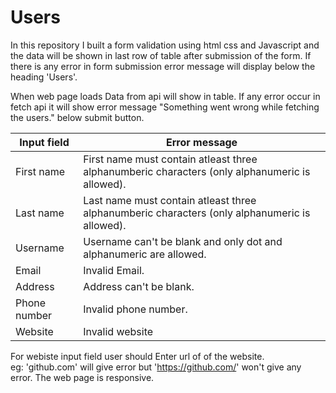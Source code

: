 
# Users

In this repository I built a form validation using html css and Javascript and the data will be shown in last row of table after submission of the form. If there is any error in form submission error message will display below the heading 'Users'.

When web page loads Data from api will show in table. If any error occur in fetch api it will show error message "Something went wrong while fetching the users." below submit button.

|Input field  |Error message  |
|-------------|---------------|
|First name   |First name must contain atleast three alphanumberic characters (only alphanumeric is   allowed).|
|Last name    |Last name must contain atleast three alphanumberic characters (only alphanumeric is allowed).|
|Username     |Username can't be blank and only dot and alphanumeric are allowed.|
|Email        |Invalid Email.|
|Address      |Address can't be blank.|
|Phone number |Invalid phone number.|
|Website      |Invalid website|


For webiste input field user should Enter url of of the website.<br />
eg: 'github.com' will give error but 'https://github.com/' won't give any error. 
The web page is responsive.